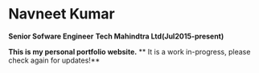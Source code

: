 
# Navneet Kumar
**Senior Sofware Engineer**
**Tech Mahindtra Ltd(Jul2015-present)**

**This is my personal portfolio website.**
** It is a work in-progress, please check again for updates!**
